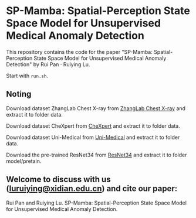# SP-Mamba: Spatial-Perception State Space Model for Unsupervised Medical Anomaly Detection
This repository contains the code for the paper "SP-Mamba: Spatial-Perception State Space Model for Unsupervised Medical Anomaly Detection" by Rui Pan · Ruiying Lu.

Start with `run.sh`.

## Noting
Download dataset ZhangLab Chest X-ray from [ZhangLab Chest X-ray](超链接地址 "https://drive.google.com/file/d/1SBLq6KwG9ZptLGM3Nk0neF07bMEjiFFB/view?usp=drive_link") and extract it to folder data.

Download dataset CheXpert from [CheXpert](超链接地址 "https://drive.google.com/file/d/1boMhG7d0QPnPu9_2kBX6g-qbEInQAJ5N/view?usp=drive_link") and extract it to folder data.

Download dataset Uni-Medical from [Uni-Medical](超链接地址 "https://drive.google.com/file/d/1Q33X6UMS_2rfdOlHq-Levf7Df7z3tUKp/view") and extract it to folder data.

Download the pre-trained ResNet34 from [ResNet34](超链接地址 "https://drive.google.com/file/d/1te1fMcfFnq2utwWMDysDKENwep_A9ftC/view?usp=drive_link") and extract it to folder model/pretain.

## Welcome to discuss with us (luruiying@xidian.edu.cn) and cite our paper:
Rui Pan and Ruiying Lu. SP-Mamba: Spatial-Perception State Space Model for Unsupervised Medical Anomaly Detection.
